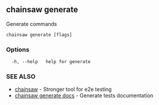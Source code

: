 ## chainsaw generate

Generate commands

```
chainsaw generate [flags]
```

### Options

```
  -h, --help   help for generate
```

### SEE ALSO

* [chainsaw](chainsaw.md)	 - Stronger tool for e2e testing
* [chainsaw generate docs](chainsaw_generate_docs.md)	 - Generate tests documentation

